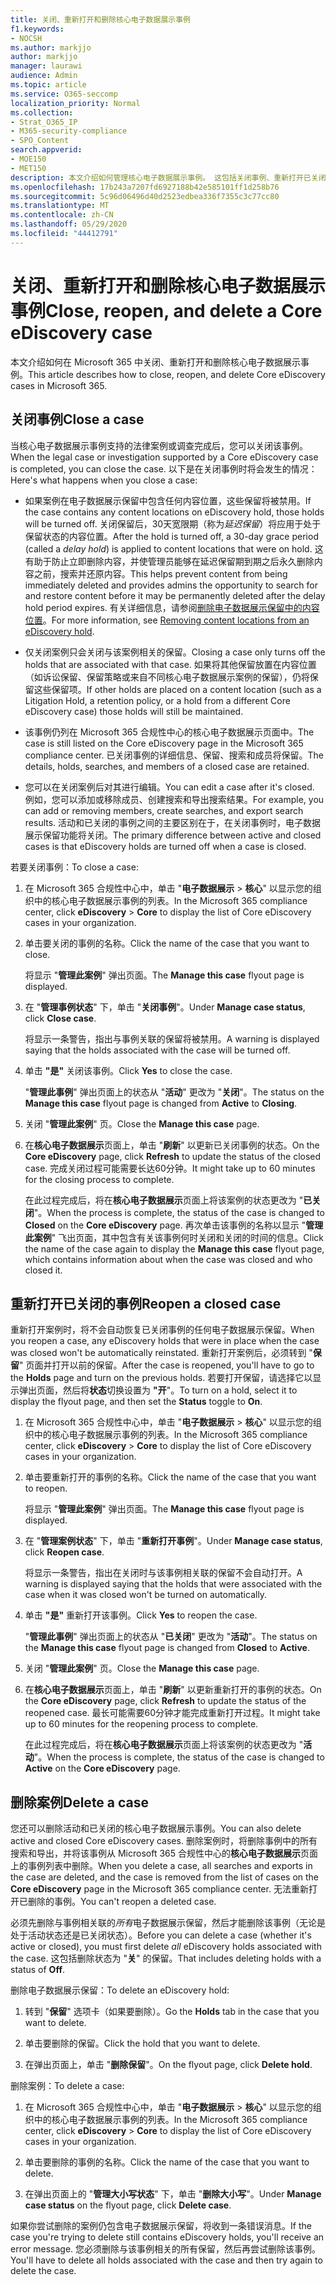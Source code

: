 ```yaml
---
title: 关闭、重新打开和删除核心电子数据展示事例
f1.keywords:
- NOCSH
ms.author: markjjo
author: markjjo
manager: laurawi
audience: Admin
ms.topic: article
ms.service: O365-seccomp
localization_priority: Normal
ms.collection:
- Strat_O365_IP
- M365-security-compliance
- SPO_Content
search.appverid:
- MOE150
- MET150
description: 本文介绍如何管理核心电子数据展示事例。 这包括关闭事例、重新打开已关闭事例和删除案例。
ms.openlocfilehash: 17b243a7207fd6927188b42e585101ff1d258b76
ms.sourcegitcommit: 5c96d06496d40d2523edbea336f7355c3c77cc80
ms.translationtype: MT
ms.contentlocale: zh-CN
ms.lasthandoff: 05/29/2020
ms.locfileid: "44412791"
---
```

# <a name="close-reopen-and-delete-a-core-ediscovery-case"></a><span data-ttu-id="6e43c-104">关闭、重新打开和删除核心电子数据展示事例</span><span class="sxs-lookup"><span data-stu-id="6e43c-104">Close, reopen, and delete a Core eDiscovery case</span></span>

<span data-ttu-id="6e43c-105">本文介绍如何在 Microsoft 365 中关闭、重新打开和删除核心电子数据展示事例。</span><span class="sxs-lookup"><span data-stu-id="6e43c-105">This article describes how to close, reopen, and delete Core eDiscovery cases in Microsoft 365.</span></span>

## <a name="close-a-case"></a><span data-ttu-id="6e43c-106">关闭事例</span><span class="sxs-lookup"><span data-stu-id="6e43c-106">Close a case</span></span>

<span data-ttu-id="6e43c-107">当核心电子数据展示事例支持的法律案例或调查完成后，您可以关闭该事例。</span><span class="sxs-lookup"><span data-stu-id="6e43c-107">When the legal case or investigation supported by a Core eDiscovery case is completed, you can close the case.</span></span> <span data-ttu-id="6e43c-108">以下是在关闭事例时将会发生的情况：</span><span class="sxs-lookup"><span data-stu-id="6e43c-108">Here's what happens when you close a case:</span></span>
  
- <span data-ttu-id="6e43c-109">如果案例在电子数据展示保留中包含任何内容位置，这些保留将被禁用。</span><span class="sxs-lookup"><span data-stu-id="6e43c-109">If the case contains any content locations on eDiscovery hold, those holds will be turned off.</span></span> <span data-ttu-id="6e43c-110">关闭保留后，30天宽限期（称为*延迟保留*）将应用于处于保留状态的内容位置。</span><span class="sxs-lookup"><span data-stu-id="6e43c-110">After the hold is turned off, a 30-day grace period (called a *delay hold*) is applied to content locations that were on hold.</span></span> <span data-ttu-id="6e43c-111">这有助于防止立即删除内容，并使管理员能够在延迟保留期到期之后永久删除内容之前，搜索并还原内容。</span><span class="sxs-lookup"><span data-stu-id="6e43c-111">This helps prevent content from being immediately deleted and provides admins the opportunity to search for and restore content before it may be permanently deleted after the delay hold period expires.</span></span> <span data-ttu-id="6e43c-112">有关详细信息，请参阅[删除电子数据展示保留中的内容位置](create-ediscovery-holds.md#removing-content-locations-from-an-ediscovery-hold)。</span><span class="sxs-lookup"><span data-stu-id="6e43c-112">For more information, see [Removing content locations from an eDiscovery hold](create-ediscovery-holds.md#removing-content-locations-from-an-ediscovery-hold).</span></span>

- <span data-ttu-id="6e43c-113">仅关闭案例只会关闭与该案例相关的保留。</span><span class="sxs-lookup"><span data-stu-id="6e43c-113">Closing a case only turns off the holds that are associated with that case.</span></span> <span data-ttu-id="6e43c-114">如果将其他保留放置在内容位置（如诉讼保留、保留策略或来自不同核心电子数据展示案例的保留），仍将保留这些保留项。</span><span class="sxs-lookup"><span data-stu-id="6e43c-114">If other holds are placed on a content location (such as a Litigation Hold, a retention policy, or a hold from a different Core eDiscovery case) those holds will still be maintained.</span></span>

- <span data-ttu-id="6e43c-115">该事例仍列在 Microsoft 365 合规性中心的核心电子数据展示页面中。</span><span class="sxs-lookup"><span data-stu-id="6e43c-115">The case is still listed on the Core eDiscovery page in the Microsoft 365 compliance center.</span></span> <span data-ttu-id="6e43c-116">已关闭事例的详细信息、保留、搜索和成员将保留。</span><span class="sxs-lookup"><span data-stu-id="6e43c-116">The details, holds, searches, and members of a closed case are retained.</span></span>

- <span data-ttu-id="6e43c-117">您可以在关闭案例后对其进行编辑。</span><span class="sxs-lookup"><span data-stu-id="6e43c-117">You can edit a case after it's closed.</span></span> <span data-ttu-id="6e43c-118">例如，您可以添加或移除成员、创建搜索和导出搜索结果。</span><span class="sxs-lookup"><span data-stu-id="6e43c-118">For example, you can add or removing members, create searches, and export search results.</span></span> <span data-ttu-id="6e43c-119">活动和已关闭的事例之间的主要区别在于，在关闭事例时，电子数据展示保留功能将关闭。</span><span class="sxs-lookup"><span data-stu-id="6e43c-119">The primary difference between active and closed cases is that eDiscovery holds are turned off when a case is closed.</span></span>

<span data-ttu-id="6e43c-120">若要关闭事例：</span><span class="sxs-lookup"><span data-stu-id="6e43c-120">To close a case:</span></span>
  
1. <span data-ttu-id="6e43c-121">在 Microsoft 365 合规性中心中，单击 "**电子数据展示**  >  **核心**" 以显示您的组织中的核心电子数据展示事例的列表。</span><span class="sxs-lookup"><span data-stu-id="6e43c-121">In the Microsoft 365 compliance center, click **eDiscovery** > **Core** to display the list of Core eDiscovery cases in your organization.</span></span>

2. <span data-ttu-id="6e43c-122">单击要关闭的事例的名称。</span><span class="sxs-lookup"><span data-stu-id="6e43c-122">Click the name of the case that you want to close.</span></span>

    <span data-ttu-id="6e43c-123">将显示 "**管理此案例**" 弹出页面。</span><span class="sxs-lookup"><span data-stu-id="6e43c-123">The **Manage this case** flyout page is displayed.</span></span>

3. <span data-ttu-id="6e43c-124">在 "**管理事例状态**" 下，单击 "**关闭事例**"。</span><span class="sxs-lookup"><span data-stu-id="6e43c-124">Under **Manage case status**, click **Close case**.</span></span>

    <span data-ttu-id="6e43c-125">将显示一条警告，指出与事例关联的保留将被禁用。</span><span class="sxs-lookup"><span data-stu-id="6e43c-125">A warning is displayed saying that the holds associated with the case will be turned off.</span></span>

4. <span data-ttu-id="6e43c-126">单击 **"是"** 关闭该事例。</span><span class="sxs-lookup"><span data-stu-id="6e43c-126">Click **Yes** to close the case.</span></span>

    <span data-ttu-id="6e43c-127">"**管理此事例**" 弹出页面上的状态从 "**活动**" 更改为 "**关闭**"。</span><span class="sxs-lookup"><span data-stu-id="6e43c-127">The status on the **Manage this case** flyout page is changed from **Active** to **Closing**.</span></span>

5. <span data-ttu-id="6e43c-128">关闭 "**管理此案例**" 页。</span><span class="sxs-lookup"><span data-stu-id="6e43c-128">Close the **Manage this case** page.</span></span>

6. <span data-ttu-id="6e43c-129">在**核心电子数据展示**页面上，单击 "**刷新**" 以更新已关闭事例的状态。</span><span class="sxs-lookup"><span data-stu-id="6e43c-129">On the **Core eDiscovery** page, click **Refresh** to update the status of the closed case.</span></span> <span data-ttu-id="6e43c-130">完成关闭过程可能需要长达60分钟。</span><span class="sxs-lookup"><span data-stu-id="6e43c-130">It might take up to 60 minutes for the closing process to complete.</span></span>

    <span data-ttu-id="6e43c-131">在此过程完成后，将在**核心电子数据展示**页面上将该案例的状态更改为 "**已关闭**"。</span><span class="sxs-lookup"><span data-stu-id="6e43c-131">When the process is complete, the status of the case is changed to **Closed** on the **Core eDiscovery** page.</span></span> <span data-ttu-id="6e43c-132">再次单击该事例的名称以显示 "**管理此案例**" 飞出页面，其中包含有关该事例何时关闭和关闭的时间的信息。</span><span class="sxs-lookup"><span data-stu-id="6e43c-132">Click the name of the case again to display the **Manage this case** flyout page, which contains information about when the case was closed and who closed it.</span></span>

## <a name="reopen-a-closed-case"></a><span data-ttu-id="6e43c-133">重新打开已关闭的事例</span><span class="sxs-lookup"><span data-stu-id="6e43c-133">Reopen a closed case</span></span>

<span data-ttu-id="6e43c-134">重新打开案例时，将不会自动恢复已关闭事例的任何电子数据展示保留。</span><span class="sxs-lookup"><span data-stu-id="6e43c-134">When you reopen a case, any eDiscovery holds that were in place when the case was closed won't be automatically reinstated.</span></span> <span data-ttu-id="6e43c-135">重新打开案例后，必须转到 "**保留**" 页面并打开以前的保留。</span><span class="sxs-lookup"><span data-stu-id="6e43c-135">After the case is reopened, you'll have to go to the **Holds** page and turn on the previous holds.</span></span> <span data-ttu-id="6e43c-136">若要打开保留，请选择它以显示弹出页面，然后将**状态**切换设置为 **"开**"。</span><span class="sxs-lookup"><span data-stu-id="6e43c-136">To turn on a hold, select it to display the flyout page, and then set the **Status** toggle to **On**.</span></span>
  
1. <span data-ttu-id="6e43c-137">在 Microsoft 365 合规性中心中，单击 "**电子数据展示**  >  **核心**" 以显示您的组织中的核心电子数据展示事例的列表。</span><span class="sxs-lookup"><span data-stu-id="6e43c-137">In the Microsoft 365 compliance center, click **eDiscovery** > **Core** to display the list of Core eDiscovery cases in your organization.</span></span>

2. <span data-ttu-id="6e43c-138">单击要重新打开的事例的名称。</span><span class="sxs-lookup"><span data-stu-id="6e43c-138">Click the name of the case that you want to reopen.</span></span>

    <span data-ttu-id="6e43c-139">将显示 "**管理此案例**" 弹出页面。</span><span class="sxs-lookup"><span data-stu-id="6e43c-139">The **Manage this case** flyout page is displayed.</span></span> 

3. <span data-ttu-id="6e43c-140">在 "**管理案例状态**" 下，单击 "**重新打开事例**"。</span><span class="sxs-lookup"><span data-stu-id="6e43c-140">Under **Manage case status**, click **Reopen case**.</span></span>

    <span data-ttu-id="6e43c-141">将显示一条警告，指出在关闭时与该事例相关联的保留不会自动打开。</span><span class="sxs-lookup"><span data-stu-id="6e43c-141">A warning is displayed saying that the holds that were associated with the case when it was closed won't be turned on automatically.</span></span>

4. <span data-ttu-id="6e43c-142">单击 **"是"** 重新打开该事例。</span><span class="sxs-lookup"><span data-stu-id="6e43c-142">Click **Yes** to reopen the case.</span></span>

    <span data-ttu-id="6e43c-143">"**管理此事例**" 弹出页面上的状态从 "**已关闭**" 更改为 "**活动**"。</span><span class="sxs-lookup"><span data-stu-id="6e43c-143">The status on the **Manage this case** flyout page is changed from **Closed** to **Active**.</span></span>

5. <span data-ttu-id="6e43c-144">关闭 "**管理此案例**" 页。</span><span class="sxs-lookup"><span data-stu-id="6e43c-144">Close the **Manage this case** page.</span></span> 

6. <span data-ttu-id="6e43c-145">在**核心电子数据展示**页面上，单击 "**刷新**" 以更新重新打开的事例的状态。</span><span class="sxs-lookup"><span data-stu-id="6e43c-145">On the **Core eDiscovery** page, click **Refresh** to update the status of the reopened case.</span></span> <span data-ttu-id="6e43c-146">最长可能需要60分钟才能完成重新打开过程。</span><span class="sxs-lookup"><span data-stu-id="6e43c-146">It might take up to 60 minutes for the reopening process to complete.</span></span> 

    <span data-ttu-id="6e43c-147">在此过程完成后，将在**核心电子数据展示**页面上将该案例的状态更改为 "**活动**"。</span><span class="sxs-lookup"><span data-stu-id="6e43c-147">When the process is complete, the status of the case is changed to **Active** on the **Core eDiscovery** page.</span></span> 
  
## <a name="delete-a-case"></a><span data-ttu-id="6e43c-148">删除案例</span><span class="sxs-lookup"><span data-stu-id="6e43c-148">Delete a case</span></span>

<span data-ttu-id="6e43c-149">您还可以删除活动和已关闭的核心电子数据展示事例。</span><span class="sxs-lookup"><span data-stu-id="6e43c-149">You can also delete active and closed Core eDiscovery cases.</span></span> <span data-ttu-id="6e43c-150">删除案例时，将删除事例中的所有搜索和导出，并将该事例从 Microsoft 365 合规性中心的**核心电子数据展示**页面上的事例列表中删除。</span><span class="sxs-lookup"><span data-stu-id="6e43c-150">When you delete a case, all searches and exports in the case are deleted, and the case is removed from the list of cases on the **Core eDiscovery** page in the Microsoft 365 compliance center.</span></span> <span data-ttu-id="6e43c-151">无法重新打开已删除的事例。</span><span class="sxs-lookup"><span data-stu-id="6e43c-151">You can't reopen a deleted case.</span></span>

<span data-ttu-id="6e43c-152">必须先删除与事例相关联的*所有*电子数据展示保留，然后才能删除该事例（无论是处于活动状态还是已关闭状态）。</span><span class="sxs-lookup"><span data-stu-id="6e43c-152">Before you can delete a case (whether it's active or closed), you must first delete *all* eDiscovery holds associated with the case.</span></span> <span data-ttu-id="6e43c-153">这包括删除状态为 "**关**" 的保留。</span><span class="sxs-lookup"><span data-stu-id="6e43c-153">That includes deleting holds with a status of **Off**.</span></span> 

<span data-ttu-id="6e43c-154">删除电子数据展示保留：</span><span class="sxs-lookup"><span data-stu-id="6e43c-154">To delete an eDiscovery hold:</span></span>

1. <span data-ttu-id="6e43c-155">转到 "**保留**" 选项卡（如果要删除）。</span><span class="sxs-lookup"><span data-stu-id="6e43c-155">Go the **Holds** tab in the case that you want to delete.</span></span>

2. <span data-ttu-id="6e43c-156">单击要删除的保留。</span><span class="sxs-lookup"><span data-stu-id="6e43c-156">Click the hold that you want to delete.</span></span>

3. <span data-ttu-id="6e43c-157">在弹出页面上，单击 "**删除保留**"。</span><span class="sxs-lookup"><span data-stu-id="6e43c-157">On the flyout page, click **Delete hold**.</span></span>

<span data-ttu-id="6e43c-158">删除案例：</span><span class="sxs-lookup"><span data-stu-id="6e43c-158">To delete a case:</span></span>

1. <span data-ttu-id="6e43c-159">在 Microsoft 365 合规性中心中，单击 "**电子数据展示**  >  **核心**" 以显示您的组织中的核心电子数据展示事例的列表。</span><span class="sxs-lookup"><span data-stu-id="6e43c-159">In the Microsoft 365 compliance center, click **eDiscovery** > **Core** to display the list of Core eDiscovery cases in your organization.</span></span>

2. <span data-ttu-id="6e43c-160">单击要删除的事例的名称。</span><span class="sxs-lookup"><span data-stu-id="6e43c-160">Click the name of the case that you want to delete.</span></span>

3. <span data-ttu-id="6e43c-161">在弹出页面上的 "**管理大小写状态**" 下，单击 "**删除大小写**"。</span><span class="sxs-lookup"><span data-stu-id="6e43c-161">Under **Manage case status** on the flyout page, click **Delete case**.</span></span>

<span data-ttu-id="6e43c-162">如果你尝试删除的案例仍包含电子数据展示保留，将收到一条错误消息。</span><span class="sxs-lookup"><span data-stu-id="6e43c-162">If the case you're trying to delete still contains eDiscovery holds, you'll receive an error message.</span></span> <span data-ttu-id="6e43c-163">您必须删除与该事例相关的所有保留，然后再尝试删除该事例。</span><span class="sxs-lookup"><span data-stu-id="6e43c-163">You'll have to delete all holds associated with the case and then try again to delete the case.</span></span>

